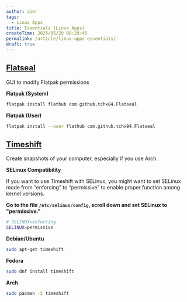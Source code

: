```yaml
---
author: aier
tags:
  - Linux Apps
title: Essentials (Linux Apps)
createTime: 2025/05/29 08:29:45
permalink: /article/linux-apps-essentials/
draft: true
---
```


<!-- <sub>Go back to [Linux Apps Library](README.md)</sub> -->

## [Flatseal](https://flathub.org/apps/com.github.tchx84.Flatseal)

GUI to modify Flatpak permissions

**Flatpak (System)**

```bash
flatpak install flathub com.github.tchx84.Flatseal
```

**Flatpak (User)**

```bash
flatpak install --user flathub com.github.tchx84.Flatseal
```

## [Timeshift](https://github.com/linuxmint/timeshift)

Create snapshots of your computer, especially if you use Arch.

**SELinux Compatibility**

If you want to use Timeshift with SELinux, you might want to set SELinux mode from “enforcing” to “permissive” to enable proper function among kernel versions.

**Go to the file `/etc/selinux/config`, scroll down and set SELinux to "permissive."**

```bash
# SELINUX=enforcing
SELINUX=permissive
```

**Debian/Ubuntu**

```bash
sudo apt-get timeshift
```

**Fedora**

```bash
sudo dnf install timeshift
```

**Arch**

```bash
sudo pacman -S timeshift
```
